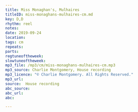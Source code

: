 ```yaml
---
title: Miss Monaghan's, Mulhaires
titleID: miss-monaghans-mulhaires-cm.md
key: D,D
rhythm: reel
notes:
date: 2019-09-24
location:
tags: cm
repeats:
parts:
regtuneoftheweek:
slowtuneoftheweek:
mp3_file: /mp3/cm/miss-monaghans-mulhaires-cm.mp3
mp3_source: Charlie Montgomery, House recording
mp3_licence: "© Charlie Montgomery. All Rights Reserved."
mp3_url:
source:  House recording
abc_source:
abc_url:
abc:

---
```

